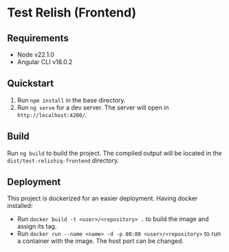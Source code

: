 # Test Relish (Frontend)

## Requirements

- Node v22.1.0
- Angular CLI v18.0.2

## Quickstart

1. Run `npm install` in the base directory.
2. Run `ng serve` for a dev server. The server will open in `http://localhost:4200/`.

## Build

Run `ng build` to build the project. The compiled output will be located in the `dist/test-relishiq-frontend` directory.

## Deployment

This project is dockerized for an easier deployment. Having docker installed:

- Run `docker build -t <user>/<repository> .` to build the image and assign its tag.
- Run `docker run --name <name> -d -p 80:80 <user>/<repository>` to run a container with the image. The host port can be changed.
